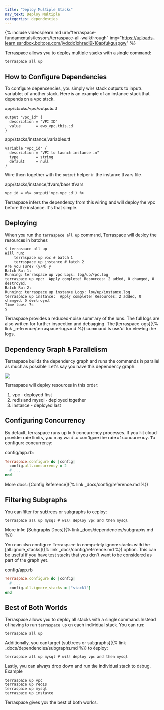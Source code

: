 ```yaml
---
title: "Deploy Multiple Stacks"
nav_text: Deploy Multiple
categories: dependencies
---
```


{% include videos/learn.md
     url="terraspace-fundamentals/lessons/terraspace-all-walkthrough"
     img="https://uploads-learn.sandbox.boltops.com/jvdodx1xhradi9k18apfukguspgw" %}

Terraspace allows you to deploy multiple stacks with a single command:

    terraspace all up

## How to Configure Dependencies

To configure dependencies, you simply wire stack outputs to inputs variables of another stack. Here is an example of an instance stack that depends on a vpc stack.

app/stacks/vpc/outputs.tf

    output "vpc_id" {
      description = "VPC ID"
      value       = aws_vpc.this.id
    }

app/stacks/instance/variables.tf

    variable "vpc_id" {
      description = "VPC to launch instance in"
      type        = string
      default     = null
    }

Wire them together with the `output` helper in the instance tfvars file.

app/stacks/instance/tfvars/base.tfvars

    vpc_id = <%= output('vpc.vpc_id') %>

Terraspace infers the dependency from this wiring and will deploy the vpc before the instance. It's that simple.

## Deploying

When you run the `terraspace all up` command, Terraspace will deploy the resources in batches:

    $ terraspace all up
    Will run:
        terraspace up vpc # batch 1
        terraspace up instance # batch 2
    Are you sure? (y/N) y
    Batch Run 1:
    Running: terraspace up vpc Logs: log/up/vpc.log
    terraspace up vpc:  Apply complete! Resources: 2 added, 0 changed, 0 destroyed.
    Batch Run 2:
    Running: terraspace up instance Logs: log/up/instance.log
    terraspace up instance:  Apply complete! Resources: 2 added, 0 changed, 0 destroyed.
    Time took: 7s
    $

Terraspace provides a reduced-noise summary of the runs. The full logs are also written for further inspection and debugging. The [terraspace logs]({% link _reference/terraspace-logs.md %}) command is useful for viewing the logs.

## Dependency Graph & Parallelism

Terraspace builds the dependency graph and runs the commands in parallel as much as possible.  Let's say you have this dependency graph:

![](https://img.boltops.com/boltops/tools/terraspace/graphs/instance-redis-mysql-vpc.png)

Terraspace will deploy resources in this order:

1. vpc - deployed first
2. redis and mysql - deployed together
3. instance - deployed last

## Configuring Concurrency

By default, terraspace runs up to 5 concurrency processes. If you hit cloud provider rate limits, you may want to configure the rate of concurrency. To configure concurrency:

config/app.rb:

```ruby
Terraspace.configure do |config|
  config.all.concurrency = 2
  # ...
end
```

More docs: [Config Reference]({% link _docs/config/reference.md %})

## Filtering Subgraphs

You can filter for subtrees or subgraphs to deploy:

    terraspace all up mysql # will deploy vpc and then mysql

More info: [Subgraphs Docs]({% link _docs/dependencies/subgraphs.md %})

You can also configure Terraspace to completely ignore stacks with the [all.ignore_stacks]({% link _docs/config/reference.md %}) option. This can be useful if you have test stacks that you don't want to be considered as part of the graph yet.

config/app.rb

```ruby
Terraspace.configure do |config|
  # ...
  config.all.ignore_stacks = ["stack1"]
end
```

## Best of Both Worlds

Terraspace allows you to deploy all stacks with a single command. Instead of having to run `terraspace up` on each individual stack. You can run:

    terraspace all up

Additionally, you can target [subtrees or subgraphs]({% link _docs/dependencies/subgraphs.md %}) to deploy:

    terraspace all up mysql # will deploy vpc and then mysql

Lastly, you can always drop down and run the individual stack to debug. Example:

    terraspace up vpc
    terraspace up redis
    terraspace up mysql
    terraspace up instance

Terraspace gives you the best of both worlds.

